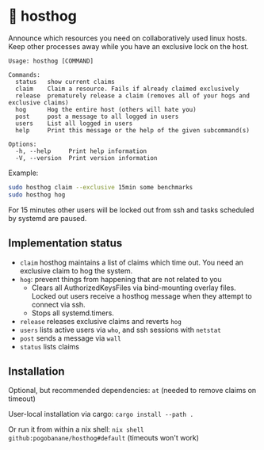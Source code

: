 # 🦔 hosthog

Announce which resources you need on collaboratively used linux hosts.
Keep other processes away while you have an exclusive lock on the host.

```
Usage: hosthog [COMMAND]

Commands:
  status   show current claims
  claim    Claim a resource. Fails if already claimed exclusively
  release  prematurely release a claim (removes all of your hogs and exclusive claims)
  hog      Hog the entire host (others will hate you)
  post     post a message to all logged in users
  users    List all logged in users
  help     Print this message or the help of the given subcommand(s)

Options:
  -h, --help     Print help information
  -V, --version  Print version information
```

Example:
```bash
sudo hosthog claim --exclusive 15min some benchmarks
sudo hosthog hog
```
For 15 minutes other users will be locked out from ssh and tasks scheduled by systemd are paused.

## Implementation status

- `claim` hosthog maintains a list of claims which time out. You need an exclusive claim to hog the system.
- `hog`: prevent things from happening that are not related to you
  - Clears all AuthorizedKeysFiles via bind-mounting overlay files. Locked out users receive a hosthog message when they attempt to connect via ssh.
  - Stops all systemd.timers.
- `release` releases exclusive claims and reverts `hog`
- `users` lists active users via `who`, and ssh sessions with `netstat`
- `post` sends a message via `wall`
- `status` lists claims


## Installation

Optional, but recommended dependencies: `at` (needed to remove claims on timeout)

User-local installation via cargo: `cargo install --path .`

Or run it from within a nix shell: `nix shell github:pogobanane/hosthog#default` (timeouts won't work)
